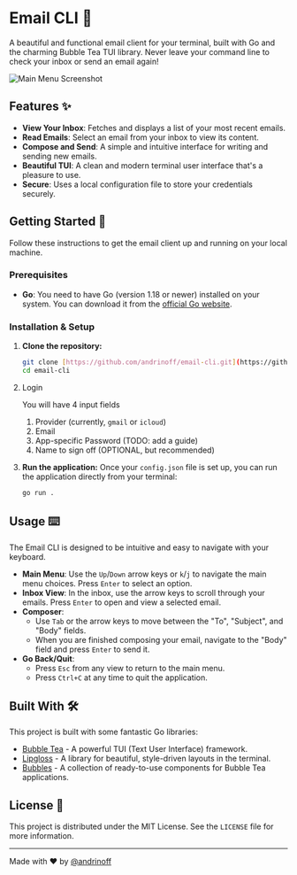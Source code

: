 # Email CLI 📧

A beautiful and functional email client for your terminal, built with Go and the charming Bubble Tea TUI library. Never leave your command line to check your inbox or send an email again!

![Main Menu Screenshot](assets/preview.png)

## Features ✨

- **View Your Inbox**: Fetches and displays a list of your most recent emails.
- **Read Emails**: Select an email from your inbox to view its content.
- **Compose and Send**: A simple and intuitive interface for writing and sending new emails.
- **Beautiful TUI**: A clean and modern terminal user interface that's a pleasure to use.
- **Secure**: Uses a local configuration file to store your credentials securely.

## Getting Started 🚀

Follow these instructions to get the email client up and running on your local machine.

### Prerequisites

- **Go**: You need to have Go (version 1.18 or newer) installed on your system. You can download it from the [official Go website](https://golang.org/dl/).

### Installation & Setup

1.  **Clone the repository:**

    ```bash
    git clone [https://github.com/andrinoff/email-cli.git](https://github.com/andrinoff/email-cli.git)
    cd email-cli
    ```

2.  Login

    You will have 4 input fields

    1. Provider (currently, `gmail` or `icloud`)
    2. Email
    3. App-specific Password (TODO: add a guide)
    4. Name to sign off (OPTIONAL, but recommended)

3.  **Run the application:**
    Once your `config.json` file is set up, you can run the application directly from your terminal:
    ```bash
    go run .
    ```

## Usage ⌨️

The Email CLI is designed to be intuitive and easy to navigate with your keyboard.

- **Main Menu**: Use the `Up`/`Down` arrow keys or `k`/`j` to navigate the main menu choices. Press `Enter` to select an option.
- **Inbox View**: In the inbox, use the arrow keys to scroll through your emails. Press `Enter` to open and view a selected email.
- **Composer**:
  - Use `Tab` or the arrow keys to move between the "To", "Subject", and "Body" fields.
  - When you are finished composing your email, navigate to the "Body" field and press `Enter` to send it.
- **Go Back/Quit**:
  - Press `Esc` from any view to return to the main menu.
  - Press `Ctrl+C` at any time to quit the application.

## Built With 🛠️

This project is built with some fantastic Go libraries:

- [Bubble Tea](https://github.com/charmbracelet/bubbletea) - A powerful TUI (Text User Interface) framework.
- [Lipgloss](https://github.com/charmbracelet/lipgloss) - A library for beautiful, style-driven layouts in the terminal.
- [Bubbles](https://github.com/charmbracelet/bubbles) - A collection of ready-to-use components for Bubble Tea applications.

## License 📄

This project is distributed under the MIT License. See the `LICENSE` file for more information.

---

Made with ❤️ by [@andrinoff](https://andrinoff.com)
